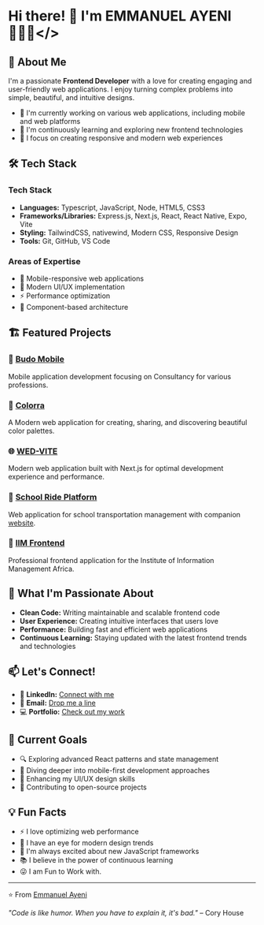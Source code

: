 # Hi there! 👋 I'm EMMANUEL AYENI 👨🏾‍💻</>

## 🚀 About Me

I'm a passionate **Frontend Developer** with a love for creating engaging and user-friendly web applications. I enjoy turning complex problems into simple, beautiful, and intuitive designs.

- 🔭 I'm currently working on various web applications, including mobile and web platforms
- 🌱 I'm continuously learning and exploring new frontend technologies
- 🎯 I focus on creating responsive and modern web experiences

## 🛠️ Tech Stack

### Tech Stack
- **Languages:** Typescript, JavaScript, Node, HTML5, CSS3
- **Frameworks/Libraries:** Express.js, Next.js, React, React Native, Expo, Vite
- **Styling:** TailwindCSS, nativewind, Modern CSS, Responsive Design
- **Tools:** Git, GitHub, VS Code

### Areas of Expertise
- 📱 Mobile-responsive web applications
- 🎨 Modern UI/UX implementation
- ⚡ Performance optimization 
- 🔧 Component-based architecture

## 🏗️ Featured Projects

### 🎯 [Budo Mobile](https://github.com/Harris-Consult/Budo-Mobile)
Mobile application development focusing on Consultancy for various professions.

### 🎨 [Colorra](https://github.com/Emmanuelayeni3000/Colorra-web-app)
A Modern web application for creating, sharing, and discovering beautiful color palettes.

### 🌐 [WED-VITE](https://github.com/Emmanuelayeni3000/WED-VITE)
Modern web application built with Next.js for optimal development experience and performance.

### 🚌 [School Ride Platform](https://github.com/Harris-Consult/school-ride-webapp)
Web application for school transportation management with companion [website](https://github.com/Harris-Consult/school-ride-website).

### 💼 [IIM Frontend](https://github.com/Harris-Consult/iim-frontend)
Professional frontend application for the Institute of Information Management Africa.


## 🌟 What I'm Passionate About

- **Clean Code:** Writing maintainable and scalable frontend code
- **User Experience:** Creating intuitive interfaces that users love
- **Performance:** Building fast and efficient web applications
- **Continuous Learning:** Staying updated with the latest frontend trends and technologies

## 📫 Let's Connect!

- 💼 **LinkedIn:** [Connect with me](https://www.linkedin.com/in/emmanuel-ayeni-243923283)
- 📧 **Email:** [Drop me a line](mailto:ayeniemmanuel914@gmail.com)
- 💻 **Portfolio:** [Check out my work](https://emmanuelayeni3000.github.io)

## 🎯 Current Goals

- 🔍 Exploring advanced React patterns and state management
- 📱 Diving deeper into mobile-first development approaches
- 🎨 Enhancing my UI/UX design skills
- 🤝 Contributing to open-source projects

## 💡 Fun Facts

- ⚡ I love optimizing web performance
- 🎨 I have an eye for modern design trends
- 🚀 I'm always excited about new JavaScript frameworks
- 📚 I believe in the power of continuous learning
- 😜 I am Fun to Work with.

---

⭐️ From [Emmanuel Ayeni](https://github.com/Emmanuelayeni3000)

*"Code is like humor. When you have to explain it, it's bad."* – Cory House
